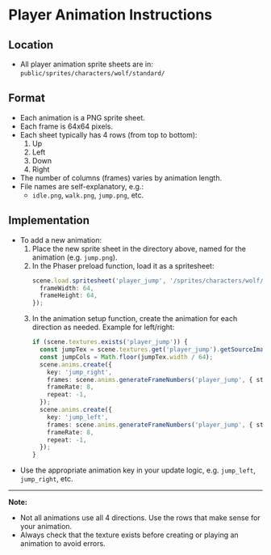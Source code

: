 # Player Animation Instructions

## Location
- All player animation sprite sheets are in:
  `public/sprites/characters/wolf/standard/`

## Format
- Each animation is a PNG sprite sheet.
- Each frame is 64x64 pixels.
- Each sheet typically has 4 rows (from top to bottom):
  1. Up
  2. Left
  3. Down
  4. Right
- The number of columns (frames) varies by animation length.
- File names are self-explanatory, e.g.:
  - `idle.png`, `walk.png`, `jump.png`, etc.

## Implementation
- To add a new animation:
  1. Place the new sprite sheet in the directory above, named for the animation (e.g. `jump.png`).
  2. In the Phaser preload function, load it as a spritesheet:
     ```ts
     scene.load.spritesheet('player_jump', '/sprites/characters/wolf/standard/jump.png', {
       frameWidth: 64,
       frameHeight: 64,
     });
     ```
  3. In the animation setup function, create the animation for each direction as needed. Example for left/right:
     ```ts
     if (scene.textures.exists('player_jump')) {
       const jumpTex = scene.textures.get('player_jump').getSourceImage();
       const jumpCols = Math.floor(jumpTex.width / 64);
       scene.anims.create({
         key: 'jump_right',
         frames: scene.anims.generateFrameNumbers('player_jump', { start: 3 * jumpCols, end: 3 * jumpCols + jumpCols - 1 }),
         frameRate: 8,
         repeat: -1,
       });
       scene.anims.create({
         key: 'jump_left',
         frames: scene.anims.generateFrameNumbers('player_jump', { start: 1 * jumpCols, end: 1 * jumpCols + jumpCols - 1 }),
         frameRate: 8,
         repeat: -1,
       });
     }
     ```
- Use the appropriate animation key in your update logic, e.g. `jump_left`, `jump_right`, etc.

---

**Note:**
- Not all animations use all 4 directions. Use the rows that make sense for your animation.
- Always check that the texture exists before creating or playing an animation to avoid errors.
